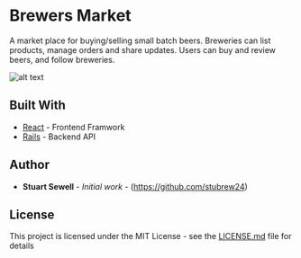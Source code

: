 # Brewers Market

A market place for buying/selling small batch beers. Breweries can list products, manage orders and share updates. Users can buy and review beers, and follow breweries.

![alt text](https://res.cloudinary.com/dm7moiolo/image/upload/v1557938055/Screenshot_2019-05-15_at_17.29.02.png)

## Built With

* [React](https://reactjs.org/) - Frontend Framwork
* [Rails](https://rubyonrails.org/) -  Backend API

## Author

* **Stuart Sewell** - *Initial work* - (https://github.com/stubrew24)

## License

This project is licensed under the MIT License - see the [LICENSE.md](LICENSE.md) file for details
